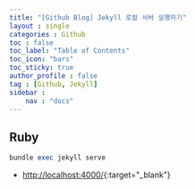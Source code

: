 ```yaml
---
title: "[Github Blog] Jekyll 로컬 서버 실행하기"
layout : single
categories : Github
toc : false
toc_label: "Table of Contents"
toc_icon: "bars"
toc_sticky: true
author_profile : false
tag : [Github, Jekyll]
sidebar :
    nav : "docs"
---
```


## Ruby
```ruby
bundle exec jekyll serve
```

- [http://localhost:4000/](http://localhost:4000/){:target="_blank"}
